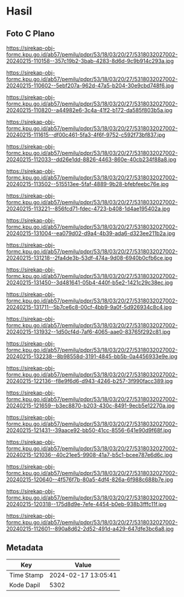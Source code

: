 # Hasil

## Foto C Plano

https://sirekap-obj-formc.kpu.go.id/ab57/pemilu/pdpr/53/18/03/20/27/5318032027002-20240215-110158--357c19b2-3bab-4283-8d6d-9c9b914c293a.jpg

https://sirekap-obj-formc.kpu.go.id/ab57/pemilu/pdpr/53/18/03/20/27/5318032027002-20240215-110602--5ebf207a-962d-47a5-b204-30e9cbd748f6.jpg

https://sirekap-obj-formc.kpu.go.id/ab57/pemilu/pdpr/53/18/03/20/27/5318032027002-20240215-110820--a44982e6-3c4a-41f2-b172-da585f803b5a.jpg

https://sirekap-obj-formc.kpu.go.id/ab57/pemilu/pdpr/53/18/03/20/27/5318032027002-20240215-111615--df00c461-5fa3-4f6f-9752-c592f73bf837.jpg

https://sirekap-obj-formc.kpu.go.id/ab57/pemilu/pdpr/53/18/03/20/27/5318032027002-20240215-112033--dd26e1dd-8826-4463-860e-40cb234f88a8.jpg

https://sirekap-obj-formc.kpu.go.id/ab57/pemilu/pdpr/53/18/03/20/27/5318032027002-20240215-113502--515513ee-5faf-4889-9b28-bfebfeebc76e.jpg

https://sirekap-obj-formc.kpu.go.id/ab57/pemilu/pdpr/53/18/03/20/27/5318032027002-20240215-113221--856fcd71-fdec-4723-b408-1d4ae195402a.jpg

https://sirekap-obj-formc.kpu.go.id/ab57/pemilu/pdpr/53/18/03/20/27/5318032027002-20240215-131004--ea079d02-d9a4-4b39-ada6-d323ee211b2a.jpg

https://sirekap-obj-formc.kpu.go.id/ab57/pemilu/pdpr/53/18/03/20/27/5318032027002-20240215-131218--2fa4de3b-53df-474a-9d08-6940b0cfb6ce.jpg

https://sirekap-obj-formc.kpu.go.id/ab57/pemilu/pdpr/53/18/03/20/27/5318032027002-20240215-131450--3d481641-05b4-440f-b5e2-1421c29c38ec.jpg

https://sirekap-obj-formc.kpu.go.id/ab57/pemilu/pdpr/53/18/03/20/27/5318032027002-20240215-131711--5b7ce6c8-00cf-4bb9-9a0f-5d926934c8c4.jpg

https://sirekap-obj-formc.kpu.go.id/ab57/pemilu/pdpr/53/18/03/20/27/5318032027002-20240215-131932--1d50cf4d-7af6-4065-aae0-83765f292c81.jpg

https://sirekap-obj-formc.kpu.go.id/ab57/pemilu/pdpr/53/18/03/20/27/5318032027002-20240215-132238--8b98558d-3191-4845-bb5b-0a4456933e9e.jpg

https://sirekap-obj-formc.kpu.go.id/ab57/pemilu/pdpr/53/18/03/20/27/5318032027002-20240215-122136--f8e9f6d6-d943-4246-b257-3f990facc389.jpg

https://sirekap-obj-formc.kpu.go.id/ab57/pemilu/pdpr/53/18/03/20/27/5318032027002-20240215-121659--b3ec8870-b203-430c-8491-9ecb5e12270a.jpg

https://sirekap-obj-formc.kpu.go.id/ab57/pemilu/pdpr/53/18/03/20/27/5318032027002-20240215-121431--39aace92-bb50-41cc-8556-641e90d9f68f.jpg

https://sirekap-obj-formc.kpu.go.id/ab57/pemilu/pdpr/53/18/03/20/27/5318032027002-20240215-121036--40c21ee5-9908-41a7-b5c1-bcee787e6d6c.jpg

https://sirekap-obj-formc.kpu.go.id/ab57/pemilu/pdpr/53/18/03/20/27/5318032027002-20240215-120640--4f576f7b-80a5-4df4-826a-6f988c688b7e.jpg

https://sirekap-obj-formc.kpu.go.id/ab57/pemilu/pdpr/53/18/03/20/27/5318032027002-20240215-120318--175d8d9e-7efe-4454-b0eb-938b3fffc11f.jpg

https://sirekap-obj-formc.kpu.go.id/ab57/pemilu/pdpr/53/18/03/20/27/5318032027002-20240215-112601--890a8d62-2d52-491d-a429-647dfe3bc6a8.jpg


## Metadata

| Key        | Value               |
| ---------- | ------------------- |
| Time Stamp | 2024-02-17 13:05:41 |
| Kode Dapil | 5302                |



